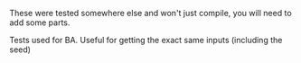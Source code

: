 These were tested somewhere else and won't just compile, you will need to add some parts.


Tests used for BA. Useful for getting the exact same inputs (including the seed)
